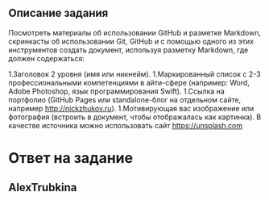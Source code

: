 ## Описание задания

Посмотреть материалы об использовании GitHub и разметке Markdown, скринкасты об использовании Git, GitHub и с помощью одного из этих инструментов создать документ, используя разметку Markdown, где должен содержаться:

1.Заголовок 2 уровня (имя или никнейм).
1.Маркированный список с 2-3 профессиональными компетенциями в айти-сфере (например: Word, Adobe Photoshop, язык программирования Swift).
1.Ссылка на портфолио (GitHub Pages или standalone-блог на отдельном сайте, например http://nickzhukov.ru).
1.Мотивирующая вас изображение или фотография (встроить в документ, чтобы отображалась как картинка). В качестве источника можно использовать сайт https://unsplash.com

# Ответ на задание

## AlexTrubkina
